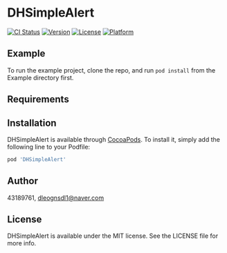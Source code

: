 # DHSimpleAlert

[![CI Status](https://img.shields.io/travis/43189761/DHSimpleAlert.svg?style=flat)](https://travis-ci.org/43189761/DHSimpleAlert)
[![Version](https://img.shields.io/cocoapods/v/DHSimpleAlert.svg?style=flat)](https://cocoapods.org/pods/DHSimpleAlert)
[![License](https://img.shields.io/cocoapods/l/DHSimpleAlert.svg?style=flat)](https://cocoapods.org/pods/DHSimpleAlert)
[![Platform](https://img.shields.io/cocoapods/p/DHSimpleAlert.svg?style=flat)](https://cocoapods.org/pods/DHSimpleAlert)

## Example

To run the example project, clone the repo, and run `pod install` from the Example directory first.

## Requirements

## Installation

DHSimpleAlert is available through [CocoaPods](https://cocoapods.org). To install
it, simply add the following line to your Podfile:

```ruby
pod 'DHSimpleAlert'
```

## Author

43189761, dleognsdl1@naver.com

## License

DHSimpleAlert is available under the MIT license. See the LICENSE file for more info.

